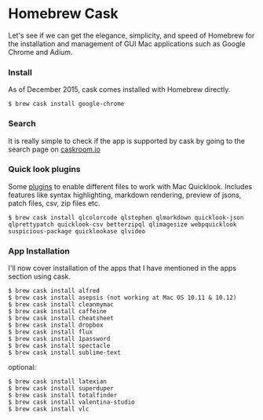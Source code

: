 # Homebrew Cask

Let's see if we can get the elegance, simplicity, and speed of Homebrew for the installation and management of GUI Mac applications such as Google Chrome and Adium.

### Install

As of December 2015, cask comes installed with Homebrew directly.

```
$ brew cask install google-chrome
```

### Search

It is really simple to check if the app is supported by cask by going to the search page on [caskroom.io](http://caskroom.io/)

### Quick look plugins

Some [plugins](https://github.com/sindresorhus/quick-look-plugins) to enable different files to work with Mac Quicklook. Includes features like syntax highlighting, markdown rendering, preview of jsons, patch files, csv, zip files etc.

```
$ brew cask install qlcolorcode qlstephen qlmarkdown quicklook-json qlprettypatch quicklook-csv betterzipql qlimagesize webpquicklook suspicious-package quicklookase qlvideo
```

### App Installation

I'll now cover installation of the apps that I have mentioned in the apps section using cask.

```
$ brew cask install alfred
$ brew cask install asepsis (not working at Mac OS 10.11 & 10.12)
$ brew cask install cleanmymac
$ brew cask install caffeine
$ brew cask install cheatsheet
$ brew cask install dropbox
$ brew cask install flux
$ brew cask install 1password
$ brew cask install spectacle
$ brew cask install sublime-text
```
optional: 
```
$ brew cask install latexian
$ brew cask install superduper
$ brew cask install totalfinder
$ brew cask install valentina-studio
$ brew cask install vlc
```





